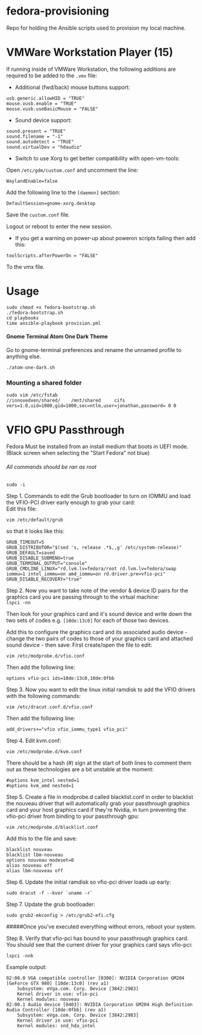# fedora-provisioning
Repo for holding the Ansible scripts used to provision my local machine.

VMWare Workstation Player (15)
=====
If running inside of VMWare Workstation, the following additions are required to be added to the `.vmx` file:

* Additional (fwd/back) mouse buttons support: 
```
usb.generic.allowHID = "TRUE"
mouse.vusb.enable = "TRUE"
mouse.vusb.useBasicMouse = "FALSE"
```

* Sound device support:
```
sound.present = "TRUE"
sound.filename = "-1"
sound.autodetect = "TRUE"
sound.virtualDev = "hdaudio"
```

* Switch to use Xorg to get better compatibility with open-vm-tools:

Open `/etc/gdm/custom.conf` and uncomment the line:
```
WaylandEnable=false
```

Add the following line to the `[daemon]` section:
```
DefaultSession=gnome-xorg.desktop
```
Save the `custom.conf` file.

Logout or reboot to enter the new session.

* If you get a warning on power-up about poweron scripts failing then add this:
```
toolScripts.afterPowerOn = "FALSE"
```
To the vmx file.

Usage
=====
```
sudo chmod +x fedora-bootstrap.sh
./fedora-bootstrap.sh
cd playbooks
time ansible-playbook provision.yml
```  

#### Gnome Terminal Atom One Dark Theme

Go to gnome-terminal preferences and rename the unnamed profile to anything else.
```
./atom-one-dark.sh
```

### Mounting a shared folder
```
sudo vim /etc/fstab
//innovedxen/shared/    /mnt/shared     cifs    vers=1.0,uid=1000,gid=1000,sec=ntlm,user=jonathan,password= 0 0
```


VFIO GPU Passthrough
====================

Fedora Must be installed from an install medium that boots in UEFI mode.  
(Black screen when selecting the "Start Fedora" not blue)


###### All commands should be ran as root
```
sudo -i
```

Step 1. Commands to edit the Grub bootloader to turn on IOMMU and load the VFIO-PCI driver early enough to grab your card:  
Edit this file: 
```
vim /etc/default/grub
```
 so that it looks like this:  
```
GRUB_TIMEOUT=5
GRUB_DISTRIBUTOR="$(sed 's, release .*$,,g' /etc/system-release)"
GRUB_DEFAULT=saved
GRUB_DISABLE_SUBMENU=true
GRUB_TERMINAL_OUTPUT="console"
GRUB_CMDLINE_LINUX="rd.lvm.lv=fedora/root rd.lvm.lv=fedora/swap iommu=1 intel_iommu=on amd_iommu=on rd.driver.pre=vfio-pci"
GRUB_DISABLE_RECOVERY="true"
```  

Step 2. Now you want to take note of the vendor & device ID pairs for the graphics card you are passing through to the virtual machine:  
`lspci -nn`  

Then look for your graphics card and it's sound device and write down the two sets of codes e.g. `[10de:13c0]` for each of those two devices.

Add this to configure the graphics card and its associated audio device - change the two pairs of codes to those of your graphics card and attached sound device - then save:
First create/open the file to edit:  
```
vim /etc/modprobe.d/vfio.conf
```
Then add the following line:
```
options vfio-pci ids=10de:13c0,10de:0fbb
```

Step 3. Now you want to edit the linux initial ramdisk to add the VFIO drivers with the following commands:
```
vim /etc/dracut.conf.d/vfio.conf
```

Then add the following line:
```
add_drivers+="vfio vfio_iommu_type1 vfio_pci"
```

Step 4. Edit kvm.conf:

```
vim /etc/modprobe.d/kvm.conf
```

There should be a hash (#) sign at the start of both lines to comment them out as these technologies are a bit unstable at the moment:
```
#options kvm_intel nested=1
#options kvm_amd nested=1
```

Step 5. Create a file in modprobe.d called blacklist.conf in order to blacklist the nouveau driver that will automatically grab your passthrough graphics card and your host graphics card if they're Nvidia, in turn preventing the vfio-pci driver from binding to your passthrough gpu:
```
vim /etc/modprobe.d/blacklist.conf
```

Add this to the file and save:

```
blacklist nouveau
blacklist lbm-nouveau
options nouveau modeset=0
alias nouveau off
alias lbm-nouveau off
```

Step 6. Update the initial ramdisk so vfio-pci driver loads up early:

```
sudo dracut -f --kver `uname -r`
```

Step 7. Update the grub bootloader:

```
sudo grub2-mkconfig > /etc/grub2-efi.cfg
```

#####Once you've executed everything without errors, reboot your system.

Step 8. Verify that vfio-pci has bound to your passthrough graphics card. You should see that the current driver for your graphics card says vfio-pci:

```
lspci -nnk
```

Example output:
```
02:00.0 VGA compatible controller [0300]: NVIDIA Corporation GM204 [GeForce GTX 980] [10de:13c0] (rev a1)
	Subsystem: eVga.com. Corp. Device [3842:2983]
	Kernel driver in use: vfio-pci
	Kernel modules: nouveau
02:00.1 Audio device [0403]: NVIDIA Corporation GM204 High Definition Audio Controller [10de:0fbb] (rev a1)
	Subsystem: eVga.com. Corp. Device [3842:2983]
	Kernel driver in use: vfio-pci
	Kernel modules: snd_hda_intel
```
